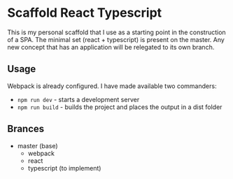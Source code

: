 # Scaffold React Typescript

This is my personal scaffold that I use as a starting point in the construction of a SPA. The minimal set (react + typescript) is present on the master.  Any new concept that has an application will be relegated to its own branch.

## Usage
Webpack is already configured. I have made available two commanders:
* `npm run dev` - starts a development server
* `npm run build` - builds the project and places the output in a dist folder

## Brances
* master (base)
   * webpack
   * react
   * typescript (to implement)